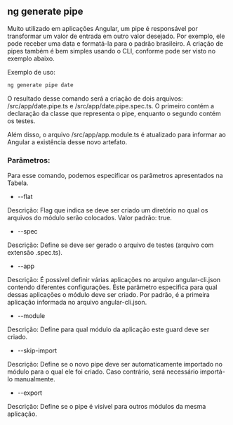 ## ng generate pipe

Muito utilizado em aplicações Angular, um pipe é responsável por transformar um valor de entrada em outro valor desejado. Por exemplo, ele pode receber uma data e formatá-la para o padrão brasileiro. A criação de pipes também é bem simples usando o CLI, conforme pode ser visto no exemplo abaixo.

Exemplo de uso:

```js
ng generate pipe date
```

O resultado desse comando será a criação de dois arquivos: /src/app/date.pipe.ts e /src/app/date.pipe.spec.ts. O primeiro contém a declaração da classe que representa o pipe, enquanto o segundo contém os testes.

Além disso, o arquivo /src/app/app.module.ts é atualizado para informar ao Angular a existência desse novo artefato.

### Parâmetros:

Para esse comando, podemos especificar os parâmetros apresentados na Tabela.



- --flat

Descrição: Flag que indica se deve ser criado um diretório no qual os arquivos do módulo serão colocados. Valor padrão: true.

- --spec

Descrição: Define se deve ser gerado o arquivo de testes (arquivo com extensão .spec.ts).

- --app <string>

Descrição: É possível definir várias aplicações no arquivo angular-cli.json contendo diferentes configurações. Este parâmetro especifica para qual dessas aplicações o módulo deve ser criado. Por padrão, é a primeira aplicação informada no arquivo angular-cli.json.

- --module <string>

Descrição: Define para qual módulo da aplicação este guard deve ser criado.

- --skip-import

Descrição: Define se o novo pipe deve ser automaticamente importado no módulo para o qual ele foi criado. Caso contrário, será necessário importá-lo manualmente.

- --export

Descrição: Define se o pipe é visível para outros módulos da mesma aplicação.